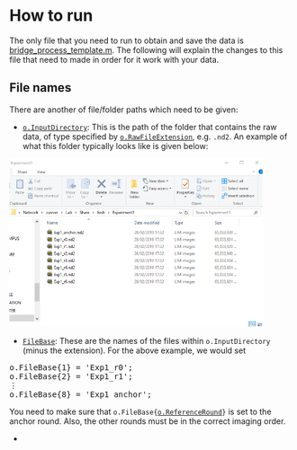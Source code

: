 # How to run
The only file that you need to run to obtain and save the data is [bridge_process_template.m](https://github.com/jduffield65/iss/blob/master/bridge_process_template.m). The following will explain the changes to this file that need to made in order for it work with your data.

## File names
There are another of file/folder paths which need to be given:
* [```o.InputDirectory```](https://github.com/jduffield65/iss/blob/eb6d7c23acf2b59a18903511b25b34ecd756c05b/bridge_process_template.m#L7): This is the path of the folder that contains the raw data, of type specified by [```o.RawFileExtension```](https://github.com/jduffield65/iss/blob/eb6d7c23acf2b59a18903511b25b34ecd756c05b/bridge_process_template.m#L20), e.g. ```.nd2```. An example of what this folder typically looks like is given below:

<p float="left">
<img src="DebugImages/README/InputDirectory.png" width = "450"> 
</p>

* [```FileBase```](https://github.com/jduffield65/iss/blob/eb6d7c23acf2b59a18903511b25b34ecd756c05b/bridge_process_template.m#L10-L18): These are the names of the files within ```o.InputDirectory``` (minus the extension). For the above example, we would set
<pre>
o.FileBase{1} = 'Exp1_r0';
o.FileBase{2} = 'Exp1_r1';
&#8942
o.FileBase{8} = 'Exp1_anchor';
</pre>
You need to make sure that ```o.FileBase{```[```o.ReferenceRound```](https://github.com/jduffield65/iss/blob/eb6d7c23acf2b59a18903511b25b34ecd756c05b/bridge_process_template.m#L24)```}``` is set to the anchor round. Also, the other rounds must be in the correct imaging order.

* 
